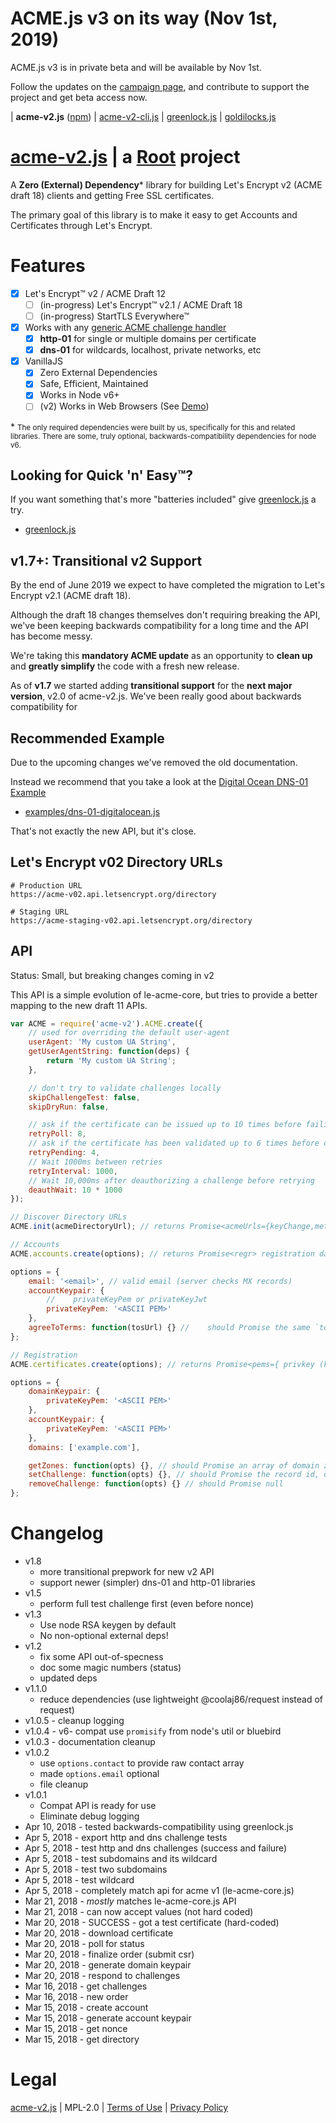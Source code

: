 # ACME.js v3 on its way (Nov 1st, 2019)

ACME.js v3 is in private beta and will be available by Nov 1st.

Follow the updates on the [campaign page](https://indiegogo.com/at/greenlock),
and contribute to support the project and get beta access now.

| **acme-v2.js** ([npm](https://www.npmjs.com/package/acme-v2))
| [acme-v2-cli.js](https://git.coolaj86.com/coolaj86/acme-v2-cli.js)
| [greenlock.js](https://git.coolaj86.com/coolaj86/greenlock.js)
| [goldilocks.js](https://git.coolaj86.com/coolaj86/goldilocks.js)

# [acme-v2.js](https://git.coolaj86.com/coolaj86/acme-v2.js) | a [Root](https://therootcompany.com) project

A **Zero (External) Dependency**\* library for building
Let's Encrypt v2 (ACME draft 18) clients and getting Free SSL certificates.

The primary goal of this library is to make it easy to
get Accounts and Certificates through Let's Encrypt.

# Features

- [x] Let's Encrypt&trade; v2 / ACME Draft 12
  - [ ] (in-progress) Let's Encrypt&trade; v2.1 / ACME Draft 18
  - [ ] (in-progress) StartTLS Everywhere&trade;
- [x] Works with any [generic ACME challenge handler](https://git.rootprojects.org/root/acme-challenge-test.js)
  - [x] **http-01** for single or multiple domains per certificate
  - [x] **dns-01** for wildcards, localhost, private networks, etc
- [x] VanillaJS
  - [x] Zero External Dependencies
  - [x] Safe, Efficient, Maintained
  - [x] Works in Node v6+
  - [ ] (v2) Works in Web Browsers (See [Demo](https://greenlock.domains))

\* <small>The only required dependencies were built by us, specifically for this and related libraries.
There are some, truly optional, backwards-compatibility dependencies for node v6.</small>

## Looking for Quick 'n' Easy&trade;?

If you want something that's more "batteries included" give
[greenlock.js](https://git.coolaj86.com/coolaj86/greenlock.js)
a try.

- [greenlock.js](https://git.coolaj86.com/coolaj86/greenlock.js)

## v1.7+: Transitional v2 Support

By the end of June 2019 we expect to have completed the migration to Let's Encrypt v2.1 (ACME draft 18).

Although the draft 18 changes themselves don't requiring breaking the API,
we've been keeping backwards compatibility for a long time and the API has become messy.

We're taking this **mandatory ACME update** as an opportunity to **clean up** and **greatly simplify**
the code with a fresh new release.

As of **v1.7** we started adding **transitional support** for the **next major version**, v2.0 of acme-v2.js.
We've been really good about backwards compatibility for

## Recommended Example

Due to the upcoming changes we've removed the old documentation.

Instead we recommend that you take a look at the
[Digital Ocean DNS-01 Example](https://git.rootprojects.org/root/acme-v2.js/src/branch/master/examples/dns-01-digitalocean.js)

- [examples/dns-01-digitalocean.js](https://git.rootprojects.org/root/acme-v2.js/src/branch/master/examples/dns-01-digitalocean.js)

That's not exactly the new API, but it's close.

## Let's Encrypt v02 Directory URLs

```
# Production URL
https://acme-v02.api.letsencrypt.org/directory
```

```
# Staging URL
https://acme-staging-v02.api.letsencrypt.org/directory
```

<!--
## How to build ACME clients

As this is intended to build ACME clients, there is not a simple 2-line example
(and if you want that, see [greenlock-express.js](https://git.coolaj86.com/coolaj86/greenlock-express.js)).

I'd recommend first running the example CLI client with a test domain and then investigating the files used for that example:

```bash
node examples/cli.js
```

The example cli has the following prompts:

```
What web address(es) would you like to get certificates for? (ex: example.com,*.example.com)
What challenge will you be testing today? http-01 or dns-01? [http-01]
What email should we use? (optional)
What API style would you like to test? v1-compat or promise? [v1-compat]

Put the string 'mBfh0SqaAV3MOK3B6cAhCbIReAyDuwuxlO1Sl70x6bM.VNAzCR4THe4czVzo9piNn73B1ZXRLaB2CESwJfKkvRM' into a file at 'example.com/.well-known/acme-challenge/mBfh0SqaAV3MOK3B6cAhCbIReAyDuwuxlO1Sl70x6bM'

echo 'mBfh0SqaAV3MOK3B6cAhCbIReAyDuwuxlO1Sl70x6bM.VNAzCR4THe4czVzo9piNn73B1ZXRLaB2CESwJfKkvRM' > 'example.com/.well-known/acme-challenge/mBfh0SqaAV3MOK3B6cAhCbIReAyDuwuxlO1Sl70x6bM'

Then hit the 'any' key to continue...
```

When you've completed the challenge you can hit a key to continue the process.

If you place the certificate you receive back in `tests/fullchain.pem`
you can then test it with `examples/https-server.js`.

```
examples/cli.js
examples/genkeypair.js
tests/compat.js
examples/https-server.js
examples/http-server.js
```

-->

## API

Status: Small, but breaking changes coming in v2

This API is a simple evolution of le-acme-core,
but tries to provide a better mapping to the new draft 11 APIs.

```js
var ACME = require('acme-v2').ACME.create({
	// used for overriding the default user-agent
	userAgent: 'My custom UA String',
	getUserAgentString: function(deps) {
		return 'My custom UA String';
	},

	// don't try to validate challenges locally
	skipChallengeTest: false,
	skipDryRun: false,

	// ask if the certificate can be issued up to 10 times before failing
	retryPoll: 8,
	// ask if the certificate has been validated up to 6 times before cancelling
	retryPending: 4,
	// Wait 1000ms between retries
	retryInterval: 1000,
	// Wait 10,000ms after deauthorizing a challenge before retrying
	deauthWait: 10 * 1000
});

// Discover Directory URLs
ACME.init(acmeDirectoryUrl); // returns Promise<acmeUrls={keyChange,meta,newAccount,newNonce,newOrder,revokeCert}>

// Accounts
ACME.accounts.create(options); // returns Promise<regr> registration data

options = {
	email: '<email>', // valid email (server checks MX records)
	accountKeypair: {
		//    privateKeyPem or privateKeyJwt
		privateKeyPem: '<ASCII PEM>'
	},
	agreeToTerms: function(tosUrl) {} //    should Promise the same `tosUrl` back
};

// Registration
ACME.certificates.create(options); // returns Promise<pems={ privkey (key), cert, chain (ca) }>

options = {
	domainKeypair: {
		privateKeyPem: '<ASCII PEM>'
	},
	accountKeypair: {
		privateKeyPem: '<ASCII PEM>'
	},
	domains: ['example.com'],

	getZones: function(opts) {}, // should Promise an array of domain zone names
	setChallenge: function(opts) {}, // should Promise the record id, or name
	removeChallenge: function(opts) {} // should Promise null
};
```

# Changelog

- v1.8
  - more transitional prepwork for new v2 API
  - support newer (simpler) dns-01 and http-01 libraries
- v1.5
  - perform full test challenge first (even before nonce)
- v1.3
  - Use node RSA keygen by default
  - No non-optional external deps!
- v1.2
  - fix some API out-of-specness
  - doc some magic numbers (status)
  - updated deps
- v1.1.0
  - reduce dependencies (use lightweight @coolaj86/request instead of request)
- v1.0.5 - cleanup logging
- v1.0.4 - v6- compat use `promisify` from node's util or bluebird
- v1.0.3 - documentation cleanup
- v1.0.2
  - use `options.contact` to provide raw contact array
  - made `options.email` optional
  - file cleanup
- v1.0.1
  - Compat API is ready for use
  - Eliminate debug logging
- Apr 10, 2018 - tested backwards-compatibility using greenlock.js
- Apr 5, 2018 - export http and dns challenge tests
- Apr 5, 2018 - test http and dns challenges (success and failure)
- Apr 5, 2018 - test subdomains and its wildcard
- Apr 5, 2018 - test two subdomains
- Apr 5, 2018 - test wildcard
- Apr 5, 2018 - completely match api for acme v1 (le-acme-core.js)
- Mar 21, 2018 - _mostly_ matches le-acme-core.js API
- Mar 21, 2018 - can now accept values (not hard coded)
- Mar 20, 2018 - SUCCESS - got a test certificate (hard-coded)
- Mar 20, 2018 - download certificate
- Mar 20, 2018 - poll for status
- Mar 20, 2018 - finalize order (submit csr)
- Mar 20, 2018 - generate domain keypair
- Mar 20, 2018 - respond to challenges
- Mar 16, 2018 - get challenges
- Mar 16, 2018 - new order
- Mar 15, 2018 - create account
- Mar 15, 2018 - generate account keypair
- Mar 15, 2018 - get nonce
- Mar 15, 2018 - get directory

# Legal

[acme-v2.js](https://git.coolaj86.com/coolaj86/acme-v2.js) |
MPL-2.0 |
[Terms of Use](https://therootcompany.com/legal/#terms) |
[Privacy Policy](https://therootcompany.com/legal/#privacy)
